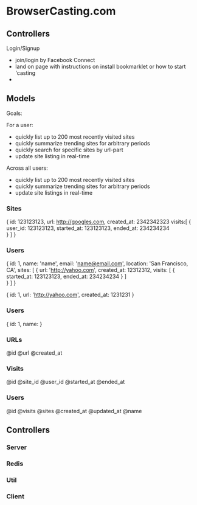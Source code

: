 # BrowserCasting.com

## Controllers

Login/Signup
* join/login by Facebook Connect
* land on page with instructions on install bookmarklet or how to start 'casting
* 

## Models

Goals:

For a user:
* quickly list up to 200 most recently visited sites
* quickly summarize trending sites for arbitrary periods
* quickly search for specific sites by url-part
* update site listing in real-time

Across all users:
* quickly list up to 200 most recently visited sites
* quickly summarize trending sites for arbitrary periods
* update site listings in real-time

### Sites
{
	id: 123123123,
	url: http://googles.com,
	created_at: 2342342323
	visits:[
		{
			user_id: 123123123,
			started_at: 123123123, 
			ended_at: 234234234			
		}
	]
}

### Users

{
	id: 1,
	name: 'name',
	email: 'name@email.com',
	location: 'San Francisco, CA',
	sites: [
		{
			url: 'http://yahoo.com',
			created_at: 12312312,
			visits: [
				{
					started_at: 123123123, 
					ended_at: 234234234
				}
			]			
		}
	]
}


{
	id: 1,
	url: 'http://yahoo.com',
	created_at: 1231231
}


### Users

{
	id: 1,
	name: 
}


### URLs
@id
@url
@created_at

### Visits
@id
@site_id
@user_id
@started_at
@ended_at

### Users
@id
@visits
@sites 
@created_at
@updated_at
@name


## Controllers

### Server

### Redis

### Util

### Client